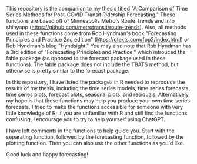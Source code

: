 This repository is the companion to my thesis titled "A Comparison of Time Series Methods for Post-COVID Transit Ridership Forecasting." These functions are based off of Minneapolis Metro's Route Trends and Info shinyapp (https://github.com/metrotransit/route-trends). Also, all methods used in these functions come from Rob Hyndman's book "Forecasting Principles and Practice 2nd edition" (https://otexts.com/fpp2/index.html) or Rob Hyndman's blog "Hyndsight." You may also note that Rob Hyndman has a 3rd edition of "Forecasting Principles and Practice," which introuced the fable package (as opposed to the forecast package used in these functions). The fable package does not include the TBATS method, but otherwise is pretty similar to the forecast package.

In this repository, I have listed the packages in R needed to reproduce the results of my thesis, including the time series models, time series forecasts, time series plots, forecast plots, seasonal plots, and residuals. Alternatively, my hope is that these functions may help you produce your own time series forecasts. I tried to make the functions accessible for someone with very little knowledge of R; if you are unfamiliar with R and still find the functions confusing, I encourage you to try to help yourself using ChatGPT.

I have left comments in the functions to help guide you. Start with the separating function, followed by the forecasting function, followed by the plotting function. Then you can also use the other functions as you'd like.

Good luck and happy forecasting!
